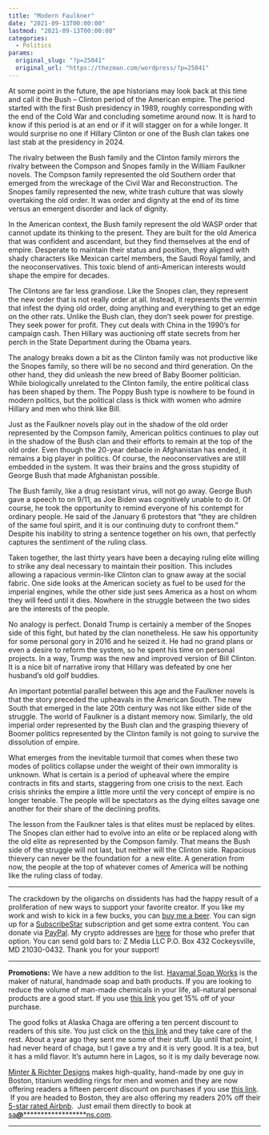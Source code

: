 ```yaml
---
title: "Modern Faulkner"
date: "2021-09-13T00:00:00"
lastmod: "2021-09-13T00:00:00"
categories:
  - Politics
params:
  original_slug: "?p=25041"
  original_url: "https://thezman.com/wordpress/?p=25041"
---
```


At some point in the future, the ape historians may look back at this
time and call it the Bush – Clinton period of the American empire. The
period started with the first Bush presidency in 1989, roughly
corresponding with the end of the Cold War and concluding sometime
around now. It is hard to know if this period is at an end or if it will
stagger on for a while longer. It would surprise no one if Hillary
Clinton or one of the Bush clan takes one last stab at the presidency in
2024.

The rivalry between the Bush family and the Clinton family mirrors the
rivalry between the Compson and Snopes family in the William Faulkner
novels. The Compson family represented the old Southern order that
emerged from the wreckage of the Civil War and Reconstruction. The
Snopes family represented the new, white trash culture that was slowly
overtaking the old order. It was order and dignity at the end of its
time versus an emergent disorder and lack of dignity.

In the American context, the Bush family represent the old WASP order
that cannot update its thinking to the present. They are built for the
old America that was confident and ascendant, but they find themselves
at the end of empire. Desperate to maintain their status and position,
they aligned with shady characters like Mexican cartel members, the
Saudi Royal family, and the neoconservatives. This toxic blend of
anti-American interests would shape the empire for decades.

The Clintons are far less grandiose. Like the Snopes clan, they
represent the new order that is not really order at all. Instead, it
represents the vermin that infest the dying old order, doing anything
and everything to get an edge on the other rats. Unlike the Bush clan,
they don’t seek power for prestige. They seek power for profit. They cut
deals with China in the 1990’s for campaign cash. Then Hillary was
auctioning off state secrets from her perch in the State Department
during the Obama years.

The analogy breaks down a bit as the Clinton family was not productive
like the Snopes family, so there will be no second and third generation.
On the other hand, they did unleash the new breed of Baby Boomer
politician. While biologically unrelated to the Clinton family, the
entire political class has been shaped by them. The Poppy Bush type is
nowhere to be found in modern politics, but the political class is thick
with women who admire Hillary and men who think like Bill.

Just as the Faulkner novels play out in the shadow of the old order
represented by the Compson family, American politics continues to play
out in the shadow of the Bush clan and their efforts to remain at the
top of the old order. Even though the 20-year debacle in Afghanistan has
ended, it remains a big player in politics. Of course, the
neoconservatives are still embedded in the system. It was their brains
and the gross stupidity of George Bush that made Afghanistan possible.

The Bush family, like a drug resistant virus, will not go away. George
Bush gave a speech to on 9/11, as Joe Biden was cognitively unable to do
it. Of course, he took the opportunity to remind everyone of his
contempt for ordinary people. He said of the January 6 protestors that
“they are children of the same foul spirit, and it is our continuing
duty to confront them.” Despite his inability to string a sentence
together on his own, that perfectly captures the sentiment of the ruling
class.

Taken together, the last thirty years have been a decaying ruling elite
willing to strike any deal necessary to maintain their position. This
includes allowing a rapacious vermin-like Clinton clan to gnaw away at
the social fabric. One side looks at the American society as fuel to be
used for the imperial engines, while the other side just sees America as
a host on whom they will feed until it dies. Nowhere in the struggle
between the two sides are the interests of the people.

No analogy is perfect. Donald Trump is certainly a member of the Snopes
side of this fight, but hated by the clan nonetheless. He saw his
opportunity for some personal gory in 2016 and he seized it. He had no
grand plans or even a desire to reform the system, so he spent his time
on personal projects. In a way, Trump was the new and improved version
of Bill Clinton. It is a nice bit of narrative irony that Hillary was
defeated by one her husband’s old golf buddies.

An important potential parallel between this age and the Faulkner novels
is that the story preceded the upheavals in the American South. The new
South that emerged in the late 20th century was not like either side of
the struggle. The world of Faulkner is a distant memory now. Similarly,
the old imperial order represented by the Bush clan and the grasping
thievery of Boomer politics represented by the Clinton family is not
going to survive the dissolution of empire.

What emerges from the inevitable turmoil that comes when these two modes
of politics collapse under the weight of their own immorality is
unknown. What is certain is a period of upheaval where the empire
contracts in fits and starts, staggering from one crisis to the next.
Each crisis shrinks the empire a little more until the very concept of
empire is no longer tenable. The people will be spectators as the dying
elites savage one another for their share of the declining profits.

The lesson from the Faulkner tales is that elites must be replaced by
elites. The Snopes clan either had to evolve into an elite or be
replaced along with the old elite as represented by the Compson family.
That means the Bush side of the struggle will not last, but neither will
the Clinton side. Rapacious thievery can never be the foundation for  a
new elite. A generation from now, the people at the top of whatever
comes of America will be nothing like the ruling class of today.

------------------------------------------------------------------------

The crackdown by the oligarchs on dissidents has had the happy result of
a proliferation of new ways to support your favorite creator. If you
like my work and wish to kick in a few bucks, you can
<a href="https://www.buymeacoffee.com/mujolulu" rel="noopener"
target="_blank">buy me a beer</a>. You can sign up for a
<a href="https://www.subscribestar.com/the-z-blog" rel="noopener"
target="_blank">SubscribeStar</a> subscription and get some extra
content. You can donate via <a
href="https://www.paypal.com/donate/?cmd=_s-xclick&amp;hosted_button_id=UDAS2Q8JYA6CN&amp;source=url"
rel="noopener" target="_blank">PayPal</a>. My crypto addresses are
<a href="https://thezman.com/wordpress/?page_id=22713" rel="noopener"
target="_blank">here</a> for those who prefer that option. You can send
gold bars to: Z Media LLC P.O. Box 432 Cockeysville, MD 21030-0432.
Thank you for your support!

------------------------------------------------------------------------

**Promotions:** We have a new addition to the list.
<a href="https://havamalsoapworks.com/" rel="noopener"
target="_blank">Havamal Soap Works</a> is the maker of natural, handmade
soap and bath products. If you are looking to reduce the volume of
man-made chemicals in your life, all-natural personal products are a
good start. If you use
<a href="https://havamalsoapworks.com/discount/ZMAN" rel="noopener"
target="_blank">this link</a> you get 15% off of your purchase.

The good folks at Alaska Chaga are offering a ten percent discount to
readers of this site. You just click on the
<a href="https://alaskachaga.us/discount/ZMAN" rel="noopener noreferrer"
target="_blank">this link</a> and they take care of the rest. About a
year ago they sent me some of their stuff. Up until that point, I had
never heard of chaga, but I gave a try and it is very good. It is a tea,
but it has a mild flavor. It’s autumn here in Lagos, so it is my daily
beverage now.

<a href="https://www.minterandrichterdesigns.com/"
rel="noreferrer nofollow noopener" target="_blank">Minter &amp; Richter
Designs</a> makes high-quality, hand-made by one guy in Boston, titanium
wedding rings for men and women and they are now offering readers a
fifteen percent discount on purchases if you use
<a href="https://www.minterandrichterdesigns.com/discount/ZMAN"
rel="noreferrer nofollow noopener" target="_blank">this link</a>. 
 <span class="highlight"><span class="colour"><span class="font"><span class="size">If
you are headed to Boston, they are also offering my readers 20% off
their <a
href="https://www.airbnb.com/users/7988017/listings?user_id=7988017&amp;s=3"
rel="noopener noreferrer" target="_blank">5-star rated Airbnb</a>.  Just
email them directly to book at
<a href="mailto:sa***@*********************ns.com"
data-original-string="H/b3SwWw7OMVkBTKXRhOeg==cb72kGDXLTDO3MRP5T5DYOJvtVdiVhIiXF7/aeTGL4XrtVDLZUHiqr+R7nQ7ZIr/FyZ"><span
class="apbct-email-encoder"
data-original-string="OcVsHSvJH9IINm3s13iTvA==cb72VMtZ1OU3wmBSzapeE1+TZSzogCZhWd5FqHPR8bUdLGmJdEdpkYiRom7s2S84bWu"
title="This contact has been encoded by Anti-Spam by CleanTalk. Click to decode. To finish the decoding make sure that JavaScript is enabled in your browser.">sa<span
class="apbct-blur">***</span>@<span
class="apbct-blur">*********************</span>ns.com</span></a>.</span></span></span></span>

------------------------------------------------------------------------
